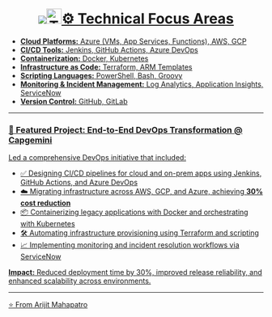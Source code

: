 <h1 align="center">
  <a href="https://arijitmahapatro.github.io/">
    <img src="https://readme-typing-svg.demolab.com?font=Fira+Code&size=30&pause=1000&center=true&vCenter=true&width=435&lines=Welcome+to+My+DevOps+Journeys://twitter.com/"><img alt="Twitter" width="30px" src="https://cdn-icons-png.flaticon.com/512/733="https://cdn-icons-png.flaticon.com/512/2111/211s://cdn-icons-png.flaticon.com/512/1384/138405x" src="https://cdn-icons-png.flaticonresults-driven **DevOps Engineer** with over **3 years of experience** in building scalable CI/CD pipelines, managing cloud infrastructure, and driving automation across hybrid environments.

- 🎓 **B.Tech in Computer Science** – BPUT, Odisha  
- 📍 **Based in Bengaluru, India**  
- 🧠 **Skilled in:** Azure DevOps, Jenkins, GitHub Actions, AWS, GCP, Docker, Kubernetes, Terraform  
- 🎯 **Career Goal:** Deliver robust Azure DevOps solutions at Deloitte and evolve into a cloud-native architect  
- 🤝 **Open to collaborations**, mentorships, and exciting DevOps opportunities

---

### ⚙️ Technical Focus Areas

- **Cloud Platforms:** Azure (VMs, App Services, Functions), AWS, GCP  
- **CI/CD Tools:** Jenkins, GitHub Actions, Azure DevOps  
- **Containerization:** Docker, Kubernetes  
- **Infrastructure as Code:** Terraform, ARM Templates  
- **Scripting Languages:** PowerShell, Bash, Groovy  
- **Monitoring & Incident Management:** Log Analytics, Application Insights, ServiceNow  
- **Version Control:** GitHub, GitLab  

---

### 🚀 Featured Project: End-to-End DevOps Transformation @ Capgemini

Led a comprehensive DevOps initiative that included:
- ✅ Designing CI/CD pipelines for cloud and on-prem apps using Jenkins, GitHub Actions, and Azure DevOps  
- ☁️ Migrating infrastructure across AWS, GCP, and Azure, achieving **30% cost reduction**  
- 📦 Containerizing legacy applications with Docker and orchestrating with Kubernetes  
- 🛠️ Automating infrastructure provisioning using Terraform and scripting  
- 📈 Implementing monitoring and incident resolution workflows via ServiceNow  

**Impact:** Reduced deployment time by 30%, improved release reliability, and enhanced scalability across environments.

---

⭐️ From Arijit Mahapatro
